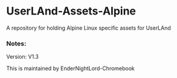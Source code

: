 # UserLAnd-Assets-Alpine

A repository for holding Alpine Linux specific assets for UserLAnd

### Notes:
Version: V1.3

This is maintained by EnderNightLord-Chromebook
